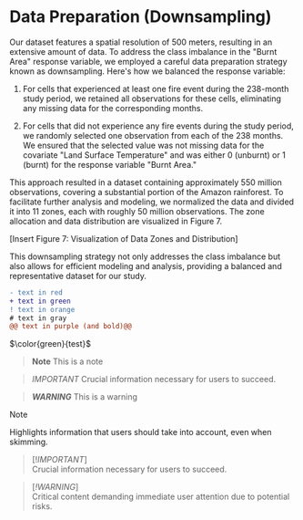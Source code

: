 
# Data Preparation (Downsampling)
Our dataset features a spatial resolution of 500 meters, resulting in an extensive amount of data. To address the class imbalance in the "Burnt Area" response variable, we employed a careful data preparation strategy known as downsampling. Here's how we balanced the response variable:

1. For cells that experienced at least one fire event during the 238-month study period, we retained all observations for these cells, eliminating any missing data for the corresponding months.

2. For cells that did not experience any fire events during the study period, we randomly selected one observation from each of the 238 months. We ensured that the selected value was not missing data for the covariate "Land Surface Temperature" and was either 0 (unburnt) or 1 (burnt) for the response variable "Burnt Area."

This approach resulted in a dataset containing approximately 550 million observations, covering a substantial portion of the Amazon rainforest. To facilitate further analysis and modeling, we normalized the data and divided it into 11 zones, each with roughly 50 million observations. The zone allocation and data distribution are visualized in Figure 7.

[Insert Figure 7: Visualization of Data Zones and Distribution]

This downsampling strategy not only addresses the class imbalance but also allows for efficient modeling and analysis, providing a balanced and representative dataset for our study.

```diff
- text in red
+ text in green
! text in orange
# text in gray
@@ text in purple (and bold)@@
```

$\color{green}{test}$

> **Note**
> This is a note

> *IMPORTANT*
> Crucial information necessary for users to succeed.

> ***WARNING***
> This is a warning

> [!NOTE]  
> Highlights information that users should take into account, even when skimming.

> [!*IMPORTANT*]  
> Crucial information necessary for users to succeed.

> [*!WARNING*]  
> Critical content demanding immediate user attention due to potential risks.